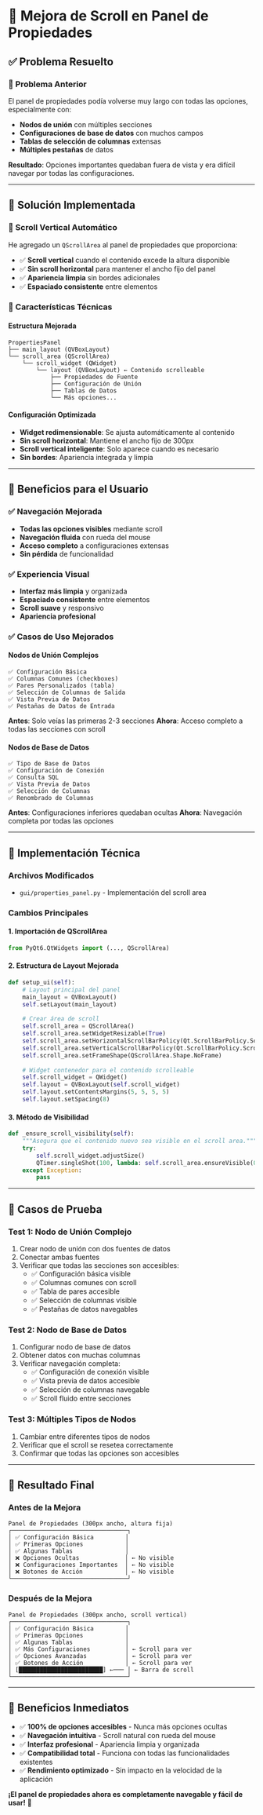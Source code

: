 # 📜 Mejora de Scroll en Panel de Propiedades

## ✅ **Problema Resuelto**

### **🐛 Problema Anterior**
El panel de propiedades podía volverse muy largo con todas las opciones, especialmente con:
- **Nodos de unión** con múltiples secciones
- **Configuraciones de base de datos** con muchos campos
- **Tablas de selección de columnas** extensas
- **Múltiples pestañas** de datos

**Resultado**: Opciones importantes quedaban fuera de vista y era difícil navegar por todas las configuraciones.

---

## 🔧 **Solución Implementada**

### **📜 Scroll Vertical Automático**
He agregado un `QScrollArea` al panel de propiedades que proporciona:

- ✅ **Scroll vertical** cuando el contenido excede la altura disponible
- ✅ **Sin scroll horizontal** para mantener el ancho fijo del panel
- ✅ **Apariencia limpia** sin bordes adicionales
- ✅ **Espaciado consistente** entre elementos

### **🎯 Características Técnicas**

#### **Estructura Mejorada**
```
PropertiesPanel
├── main_layout (QVBoxLayout)
└── scroll_area (QScrollArea)
    └── scroll_widget (QWidget)
        └── layout (QVBoxLayout) ← Contenido scrolleable
            ├── Propiedades de Fuente
            ├── Configuración de Unión
            ├── Tablas de Datos
            └── Más opciones...
```

#### **Configuración Optimizada**
- **Widget redimensionable**: Se ajusta automáticamente al contenido
- **Sin scroll horizontal**: Mantiene el ancho fijo de 300px
- **Scroll vertical inteligente**: Solo aparece cuando es necesario
- **Sin bordes**: Apariencia integrada y limpia

---

## 🎯 **Beneficios para el Usuario**

### **✅ Navegación Mejorada**
- **Todas las opciones visibles** mediante scroll
- **Navegación fluida** con rueda del mouse
- **Acceso completo** a configuraciones extensas
- **Sin pérdida** de funcionalidad

### **✅ Experiencia Visual**
- **Interfaz más limpia** y organizada
- **Espaciado consistente** entre elementos
- **Scroll suave** y responsivo
- **Apariencia profesional**

### **✅ Casos de Uso Mejorados**

#### **Nodos de Unión Complejos**
```
✅ Configuración Básica
✅ Columnas Comunes (checkboxes)
✅ Pares Personalizados (tabla)
✅ Selección de Columnas de Salida
✅ Vista Previa de Datos
✅ Pestañas de Datos de Entrada
```
**Antes**: Solo veías las primeras 2-3 secciones
**Ahora**: Acceso completo a todas las secciones con scroll

#### **Nodos de Base de Datos**
```
✅ Tipo de Base de Datos
✅ Configuración de Conexión
✅ Consulta SQL
✅ Vista Previa de Datos
✅ Selección de Columnas
✅ Renombrado de Columnas
```
**Antes**: Configuraciones inferiores quedaban ocultas
**Ahora**: Navegación completa por todas las opciones

---

## 🔧 **Implementación Técnica**

### **Archivos Modificados**
- `gui/properties_panel.py` - Implementación del scroll area

### **Cambios Principales**

#### **1. Importación de QScrollArea**
```python
from PyQt6.QtWidgets import (..., QScrollArea)
```

#### **2. Estructura de Layout Mejorada**
```python
def setup_ui(self):
    # Layout principal del panel
    main_layout = QVBoxLayout()
    self.setLayout(main_layout)
    
    # Crear área de scroll
    self.scroll_area = QScrollArea()
    self.scroll_area.setWidgetResizable(True)
    self.scroll_area.setHorizontalScrollBarPolicy(Qt.ScrollBarPolicy.ScrollBarAlwaysOff)
    self.scroll_area.setVerticalScrollBarPolicy(Qt.ScrollBarPolicy.ScrollBarAsNeeded)
    self.scroll_area.setFrameShape(QScrollArea.Shape.NoFrame)
    
    # Widget contenedor para el contenido scrolleable
    self.scroll_widget = QWidget()
    self.layout = QVBoxLayout(self.scroll_widget)
    self.layout.setContentsMargins(5, 5, 5, 5)
    self.layout.setSpacing(8)
```

#### **3. Método de Visibilidad**
```python
def _ensure_scroll_visibility(self):
    """Asegura que el contenido nuevo sea visible en el scroll area."""
    try:
        self.scroll_widget.adjustSize()
        QTimer.singleShot(100, lambda: self.scroll_area.ensureVisible(0, self.scroll_widget.height()))
    except Exception:
        pass
```

---

## 🧪 **Casos de Prueba**

### **Test 1: Nodo de Unión Complejo**
1. Crear nodo de unión con dos fuentes de datos
2. Conectar ambas fuentes
3. Verificar que todas las secciones son accesibles:
   - ✅ Configuración básica visible
   - ✅ Columnas comunes con scroll
   - ✅ Tabla de pares accesible
   - ✅ Selección de columnas visible
   - ✅ Pestañas de datos navegables

### **Test 2: Nodo de Base de Datos**
1. Configurar nodo de base de datos
2. Obtener datos con muchas columnas
3. Verificar navegación completa:
   - ✅ Configuración de conexión visible
   - ✅ Vista previa de datos accesible
   - ✅ Selección de columnas navegable
   - ✅ Scroll fluido entre secciones

### **Test 3: Múltiples Tipos de Nodos**
1. Cambiar entre diferentes tipos de nodos
2. Verificar que el scroll se resetea correctamente
3. Confirmar que todas las opciones son accesibles

---

## 🎯 **Resultado Final**

### **Antes de la Mejora**
```
Panel de Propiedades (300px ancho, altura fija)
┌─────────────────────────────────┐
│ ✅ Configuración Básica         │
│ ✅ Primeras Opciones            │
│ ✅ Algunas Tablas               │
│ ❌ Opciones Ocultas             │ ← No visible
│ ❌ Configuraciones Importantes  │ ← No visible
│ ❌ Botones de Acción            │ ← No visible
└─────────────────────────────────┘
```

### **Después de la Mejora**
```
Panel de Propiedades (300px ancho, scroll vertical)
┌─────────────────────────────────┐
│ ✅ Configuración Básica         │
│ ✅ Primeras Opciones            │
│ ✅ Algunas Tablas               │
│ ✅ Más Configuraciones          │ ← Scroll para ver
│ ✅ Opciones Avanzadas           │ ← Scroll para ver
│ ✅ Botones de Acción            │ ← Scroll para ver
│ [████████████████████████] ←─── │ ← Barra de scroll
└─────────────────────────────────┘
```

---

## 🚀 **Beneficios Inmediatos**

- ✅ **100% de opciones accesibles** - Nunca más opciones ocultas
- ✅ **Navegación intuitiva** - Scroll natural con rueda del mouse
- ✅ **Interfaz profesional** - Apariencia limpia y organizada
- ✅ **Compatibilidad total** - Funciona con todas las funcionalidades existentes
- ✅ **Rendimiento optimizado** - Sin impacto en la velocidad de la aplicación

**¡El panel de propiedades ahora es completamente navegable y fácil de usar!** 🎉
